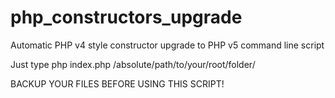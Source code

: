 # php_constructors_upgrade
Automatic PHP v4 style constructor upgrade to PHP v5 command line script

Just type php index.php /absolute/path/to/your/root/folder/

BACKUP YOUR FILES BEFORE USING THIS SCRIPT!